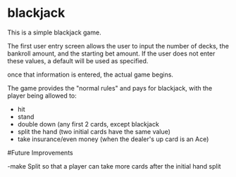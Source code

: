 # blackjack

This is a simple blackjack game.

The first user entry screen allows the user to input the number of decks, the bankroll amount, and the starting bet amount.  If the user does not enter these values, a default will be used as specified.

once that information is entered, the actual game begins.

The game provides the "normal rules" and pays for blackjack, with the player being allowed to:
- hit
- stand
- double down (any first 2 cards, except blackjack
- split the hand (two initial cards have the same value)
- take insurance/even money (when the dealer's up card is an Ace)

#Future Improvements

-make Split so that a player can take more cards after the initial hand split

